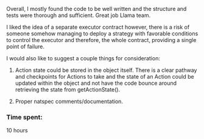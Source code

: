 Overall, I mostly found the code to be well written and the structure and tests were thorough and sufficient. Great job Llama team. 

I liked the idea of a separate executor contract however, there is a risk of someone somehow managing to deploy a strategy with favorable conditions to control the executor and therefore, the whole contract, providing a single point of failure.

I would also like to suggest a couple things for consideration:

1. Action state could be stored in the object itself. There is a clear pathway and checkpoints for Actions to take and the state of an Action could be updated within the object and not have the code bounce around retrieving the state from getActionState(). 

2. Proper natspec comments/documentation.  

### Time spent:
10 hours